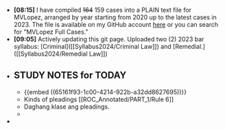 - **[08:15]** I have compiled ~~164~~ 159 cases into a PLAIN text file for MVLopez, arranged by year starting from 2020 up to the latest cases in 2023. The file is available on my GitHub account [here](https://github.com/cliffordx/MVLopez-FULL-CASES) or you can search for "MVLopez Full Cases."
- **[09:05]** Actively updating this git page. Uploaded two (2) 2023 bar syllabus: [Criminal]([[Syllabus2024/Criminal Law]]) and [Remedial.]([[Syllabus2024/Remedial Law]])
- ## STUDY NOTES for TODAY
	- {{embed ((65161f93-1c00-4214-922b-a32dd8627695))}}
	- Kinds of pleadings [[ROC_Annotated/PART_1/Rule 6]]
	- Daghang klase ang pleadings.
	-
-